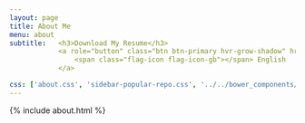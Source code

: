 ```yaml
---
layout: page
title: About Me
menu: about
subtitle:   <h3>Download My Resume</h3>
            <a role="button" class="btn btn-primary hvr-grow-shadow" href="/assets/files/Ian_Hanken_Resume.pdf" target="_blanks">
                <span class="flag-icon flag-icon-gb"></span> English
            </a>

css: ['about.css', 'sidebar-popular-repo.css', '../../bower_components/flag-icon-css/css/flag-icon.min.css']
---
```


{% include about.html %}
